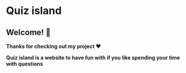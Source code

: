 # Quiz island

## Welcome! 👋

**Thanks for checking out my project ❤**

**Quiz island is a website to have fun with if you like spending your time with questions**
